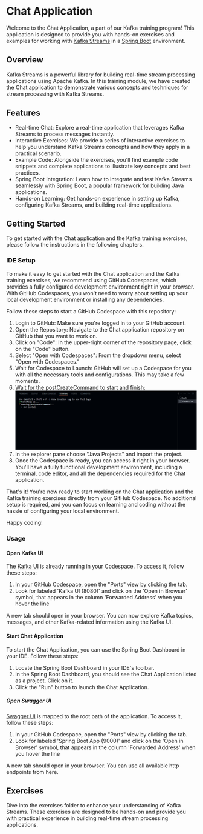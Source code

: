 # Chat Application

Welcome to the Chat Application, a part of our Kafka training program! This application is designed to provide you with hands-on exercises and examples for working with [Kafka Streams](https://kafka.apache.org/documentation/streams/) in a [Spring Boot](https://spring.io/projects/spring-boot) environment.

## Overview

Kafka Streams is a powerful library for building real-time stream processing applications using Apache Kafka. In this training module, we have created the Chat application to demonstrate various concepts and techniques for stream processing with Kafka Streams.

## Features

* Real-time Chat: Explore a real-time application that leverages Kafka Streams to process messages instantly.
* Interactive Exercises: We provide a series of interactive exercises to help you understand Kafka Streams concepts and how they apply in a practical scenario.
* Example Code: Alongside the exercises, you'll find example code snippets and complete applications to illustrate key concepts and best practices.
* Spring Boot Integration: Learn how to integrate and test Kafka Streams seamlessly with Spring Boot, a popular framework for building Java applications.
* Hands-on Learning: Get hands-on experience in setting up Kafka, configuring Kafka Streams, and building real-time applications.

## Getting Started

To get started with the Chat application and the Kafka training exercises, please follow the instructions in the following chapters.

### IDE Setup

To make it easy to get started with the Chat application and the Kafka training exercises, we recommend using GitHub Codespaces, which provides a fully configured development environment right in your browser. With GitHub Codespaces, you won't need to worry about setting up your local development environment or installing any dependencies.

Follow these steps to start a GitHub Codespace with this repository:

1. Login to GitHub: Make sure you're logged in to your GitHub account.
2. Open the Repository: Navigate to the Chat application repository on GitHub that you want to work on.
3. Click on "Code": In the upper-right corner of the repository page, click on the "Code" button.
4. Select "Open with Codespaces": From the dropdown menu, select "Open with Codespaces."
5. Wait for Codespace to Launch: GitHub will set up a Codespace for you with all the necessary tools and configurations. This may take a few moments.
6. Wait for the postCreateCommand to start and finish: ![PostCreateCommand](postCreateCommand.png)
7. In the explorer pane choose "Java Projects" and import the project.
8. Once the Codespace is ready, you can access it right in your browser. You'll have a fully functional development environment, including a terminal, code editor, and all the dependencies required for the Chat application.

That's it! You're now ready to start working on the Chat application and the Kafka training exercises directly from your GitHub Codespace. No additional setup is required, and you can focus on learning and coding without the hassle of configuring your local environment.

Happy coding!

### Usage

#### Open Kafka UI

The [Kafka UI](https://github.com/provectus/kafka-ui) is already running in your Codespace. To access it, follow these steps:

1. In your GitHub Codespace, open the "Ports" view by clicking the tab.
2. Look for labeled 'Kafka UI (8080)' and click on the 'Open in Browser' symbol, that appears in the column 'Forwarded Address' when you hover the line

A new tab should open in your browser. You can now explore Kafka topics, messages, and other Kafka-related information using the Kafka UI.

#### Start Chat Application

To start the Chat Application, you can use the Spring Boot Dashboard in your IDE. Follow these steps:

1. Locate the Spring Boot Dashboard in your IDE's toolbar.
2. In the Spring Boot Dashboard, you should see the Chat Application listed as a project. Click on it.
3. Click the "Run" button to launch the Chat Application.

##### Open Swagger UI

[Swagger UI](https://swagger.io/tools/swagger-ui/) is mapped to the root path of the application. To access it, follow these steps:

1. In your GitHub Codespace, open the "Ports" view by clicking the tab.
2. Look for labeled 'Spring Boot App (9000)' and click on the 'Open in Browser' symbol, that appears in the column 'Forwarded Address' when you hover the line

A new tab should open in your browser. You can use all available http endpoints from here.

## Exercises

Dive into the exercises folder to enhance your understanding of Kafka Streams. These exercises are designed to be hands-on and provide you with practical experience in building real-time stream processing applications.
